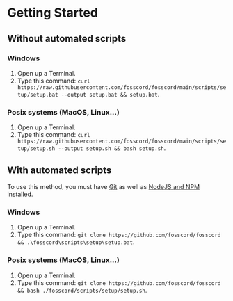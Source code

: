 # Getting Started
## Without automated scripts
### Windows
1. Open up a Terminal.
2. Type this command: `curl https://raw.githubusercontent.com/fosscord/fosscord/main/scripts/setup/setup.bat --output setup.bat && setup.bat`.

### Posix systems (MacOS, Linux...)
1. Open up a Terminal.
2. Type this command: `curl https://raw.githubusercontent.com/fosscord/fosscord/main/scripts/setup/setup.sh --output setup.sh && bash setup.sh`.

## With automated scripts
To use this method, you must have [Git](https://git-scm.com) as well as [NodeJS and NPM](https://nodejs.org) installed.
### Windows
1. Open up a Terminal.
2. Type this command: `git clone https://github.com/fosscord/fosscord && .\fosscord\scripts\setup\setup.bat`.

### Posix systems (MacOS, Linux...)
1. Open up a Terminal.
2. Type this command: `git clone https://github.com/fosscord/fosscord && bash ./fosscord/scripts/setup/setup.sh`.
